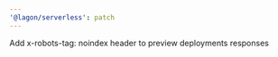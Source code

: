 ```yaml
---
'@lagon/serverless': patch
---
```


Add x-robots-tag: noindex header to preview deployments responses
